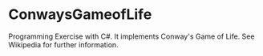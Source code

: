 # ConwaysGameofLife
Programming Exercise with C#. It implements Conway's Game of Life. See Wikipedia for further information.
